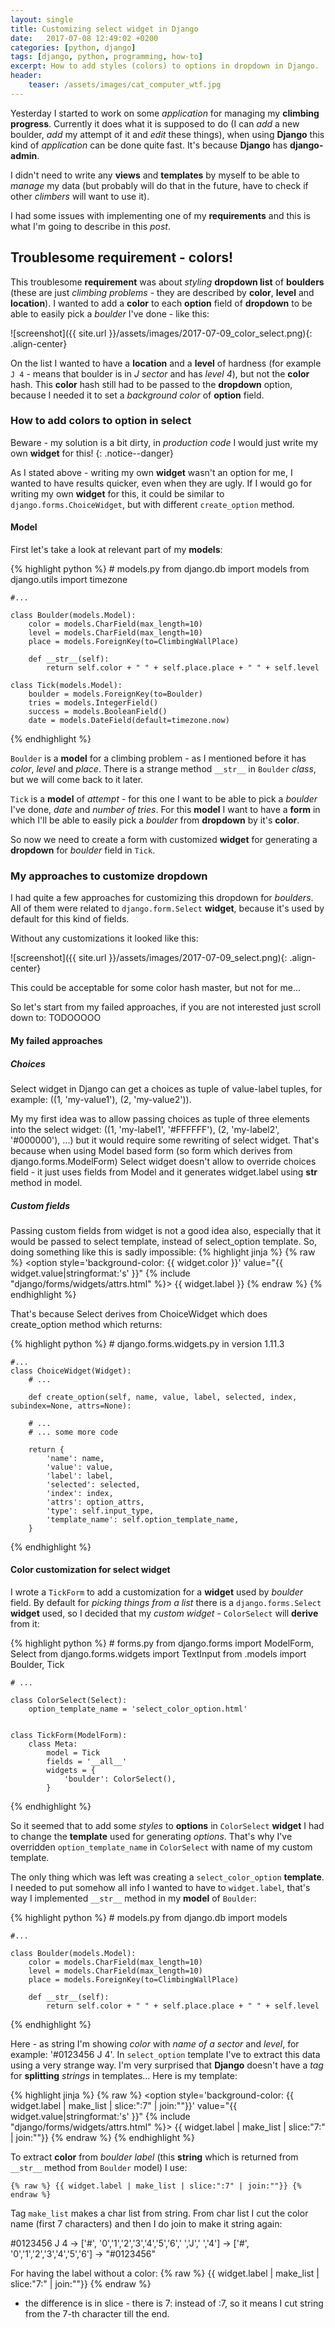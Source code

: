 ```yaml
---
layout: single
title: Customizing select widget in Django
date:   2017-07-08 12:49:02 +0200
categories: [python, django]
tags: [django, python, programming, how-to]
excerpt: How to add styles (colors) to options in dropdown in Django.
header:
    teaser: /assets/images/cat_computer_wtf.jpg
---
```


Yesterday I started to work on some *application* for managing my
**climbing progress**.
Currently it does what it is supposed to do (I can *add* a new boulder,
*add* my attempt of it and *edit* these things), when using **Django**
this kind of *application* can be done quite fast.
It's because **Django** has **django-admin**.

I didn't need to write any **views** and **templates** by myself to
be able to *manage* my data
(but probably will do that in the future, have to check if
other *climbers* will want to use it).

I had some issues with implementing one of my **requirements**
and this is what I'm going to describe in this *post*.

## Troublesome requirement - colors!

This troublesome **requirement** was about *styling* **dropdown list**
of **boulders**
(these are just *climbing problems* - they are described
by **color**, **level** and **location**). I wanted to add
a **color** to each **option** field of **dropdown** to be
able to easily pick a *boulder* I've done - like this:

![screenshot]({{ site.url }}/assets/images/2017-07-09_color_select.png){: .align-center}

On the list I wanted to have a **location** and a **level** of hardness (for
example `J 4` - means that boulder is in *J sector* and has *level 4*),
but not the **color** hash. This **color** hash still had to be passed
to the **dropdown** option, because I needed it to set a *background color*
of **option** field.

### How to add colors to option in select

Beware - my solution is a bit dirty, in *production code*
I would just write my own **widget** for this!
{: .notice--danger}

As I stated above - writing my own **widget** wasn't an option for me, I
wanted to have results quicker, even when they are ugly. If I would go
for writing my own **widget** for this, it could be similar to
`django.forms.ChoiceWidget`, but with different `create_option` method.

#### Model

First let's take a look at relevant part of my **models**:

{% highlight python %}
    # models.py
    from django.db import models
    from django.utils import timezone

    #...

    class Boulder(models.Model):
        color = models.CharField(max_length=10)
        level = models.CharField(max_length=10)
        place = models.ForeignKey(to=ClimbingWallPlace)

        def __str__(self):
            return self.color + " " + self.place.place + " " + self.level

    class Tick(models.Model):
        boulder = models.ForeignKey(to=Boulder)
        tries = models.IntegerField()
        success = models.BooleanField()
        date = models.DateField(default=timezone.now)

{% endhighlight %}

`Boulder` is a **model** for a climbing problem - as I mentioned
before it has *color*, *level* and *place*.
There is a strange method `__str__` in `Boulder` *class*,
but we will come back to it later.

`Tick` is a **model** of *attempt* - for this one I want to be able to
pick a *boulder* I've done, *date* and *number of tries*. For this **model**
I want to have a **form** in which I'll be able to easily pick
a *boulder* from **dropdown** by it's **color**.

So now we need to create a form with customized **widget** for generating
a **dropdown** for *boulder* field in `Tick`.

### My approaches to customize dropdown

I had quite a few approaches for customizing this dropdown for *boulders*.
All of them were related to `django.form.Select` **widget**, because
it's used by default for this kind of fields.

Without any customizations it looked like this:

![screenshot]({{ site.url }}/assets/images/2017-07-09_select.png){: .align-center}

This could be acceptable for some color hash master, but not for me...

So let's start from my failed approaches, if you are not interested just
scroll down to: TODOOOOO

#### My failed approaches

##### Choices

Select widget in Django can get a choices as tuple of value-label tuples,
for example:
((1, 'my-value1'), (2, 'my-value2')).

My my first idea was to allow passing choices as tuple of three elements
into
the select widget:
((1, 'my-label1', '#FFFFFF'), (2, 'my-label2', '#000000'), ...)
but it would require some rewriting of select widget.
That's because when using Model based form (so form which derives from django.forms.ModelForm)
Select widget doesn't allow to override choices field - it just uses
fields from Model and it generates widget.label using __str__ method
in model.

##### Custom fields

Passing custom fields from widget is not a good idea also, especially
that it would be passed to select template, instead of select_option template.
So, doing something like this is sadly impossible:
{% highlight jinja %}
    {% raw %}
        <!-- IMPOSSIBLE! -->
        <option style='background-color: {{ widget.color }}'
                value="{{ widget.value|stringformat:'s' }}"
                {% include "django/forms/widgets/attrs.html" %}>
          {{ widget.label }}
        </option>
    {% endraw %}
{% endhighlight %}

That's because Select derives from ChoiceWidget which does
create_option method which returns:

{% highlight python %}
    # django.forms.widgets.py in version 1.11.3

    #...
    class ChoiceWidget(Widget):
        # ...

        def create_option(self, name, value, label, selected, index, subindex=None, attrs=None):

        # ...
        # ... some more code

        return {
            'name': name,
            'value': value,
            'label': label,
            'selected': selected,
            'index': index,
            'attrs': option_attrs,
            'type': self.input_type,
            'template_name': self.option_template_name,
        }

{% endhighlight %}



#### Color customization for select widget

I wrote a `TickForm` to add a customization for a **widget** used by
*boulder* field. By default for *picking things from a list* there is a
`django.forms.Select` **widget** used,
so I decided that my *custom widget* - `ColorSelect` will **derive** from it:

{% highlight python %}
    # forms.py
    from django.forms import ModelForm, Select
    from django.forms.widgets import TextInput
    from .models import Boulder, Tick

    # ...

    class ColorSelect(Select):
        option_template_name = 'select_color_option.html'


    class TickForm(ModelForm):
        class Meta:
            model = Tick
            fields = '__all__'
            widgets = {
                'boulder': ColorSelect(),
            }

{% endhighlight %}

So it seemed that to add some *styles* to **options** in `ColorSelect` **widget**
I had to change the **template** used for generating *options*.
That's why I've overridden `option_template_name` in `ColorSelect` with name of
my custom template.

The only thing which was left was creating a `select_color_option` **template**.
I needed
to put somehow all info I wanted to have to `widget.label`, that's way I
implemented `__str__` method in my **model** of `Boulder`:

{% highlight python %}
    # models.py
    from django.db import models

    #...

    class Boulder(models.Model):
        color = models.CharField(max_length=10)
        level = models.CharField(max_length=10)
        place = models.ForeignKey(to=ClimbingWallPlace)

        def __str__(self):
            return self.color + " " + self.place.place + " " + self.level

{% endhighlight %}

Here - as string I'm showing *color* with *name of a sector* and *level*,
for example: '#0123456 J 4'.
In `select_option` template I've to extract this data using a very
strange way. I'm very surprised that **Django** doesn't have a *tag*
for **splitting** *strings* in templates... Here is my template:

{% highlight jinja %}
    {% raw %}
        <!-- select_color_option.html -->
        <option style='background-color: {{ widget.label | make_list | slice:":7" | join:""}}'
                value="{{ widget.value|stringformat:'s' }}"
                {% include "django/forms/widgets/attrs.html" %}>
          {{ widget.label | make_list | slice:"7:" | join:""}}
        </option>
    {% endraw %}
{% endhighlight %}

To extract **color** from *boulder label* (this **string** which
is returned from `__str__` method from `Boulder` model) I use:

    {% raw %} {{ widget.label | make_list | slice:":7" | join:""}} {% endraw %}

Tag `make_list` makes a char list from string. From char list I cut the color name
(first 7 characters) and then I do join to make it string again:

#0123456 J 4 -> ['#', '0','1','2','3','4','5','6',' ','J',' ','4']
->  ['#', '0','1','2','3','4','5','6'] -> "#0123456"

For having the label without a color:
{% raw %} {{ widget.label | make_list | slice:"7:" | join:""}} {% endraw %}
- the difference is in slice - there is 7: instead of :7, so it means
I cut string from the 7-th character till the end.
